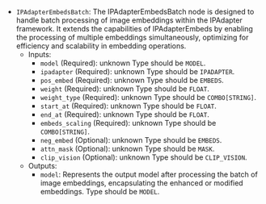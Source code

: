 - `IPAdapterEmbedsBatch`: The IPAdapterEmbedsBatch node is designed to handle batch processing of image embeddings within the IPAdapter framework. It extends the capabilities of IPAdapterEmbeds by enabling the processing of multiple embeddings simultaneously, optimizing for efficiency and scalability in embedding operations.
    - Inputs:
        - `model` (Required): unknown Type should be `MODEL`.
        - `ipadapter` (Required): unknown Type should be `IPADAPTER`.
        - `pos_embed` (Required): unknown Type should be `EMBEDS`.
        - `weight` (Required): unknown Type should be `FLOAT`.
        - `weight_type` (Required): unknown Type should be `COMBO[STRING]`.
        - `start_at` (Required): unknown Type should be `FLOAT`.
        - `end_at` (Required): unknown Type should be `FLOAT`.
        - `embeds_scaling` (Required): unknown Type should be `COMBO[STRING]`.
        - `neg_embed` (Optional): unknown Type should be `EMBEDS`.
        - `attn_mask` (Optional): unknown Type should be `MASK`.
        - `clip_vision` (Optional): unknown Type should be `CLIP_VISION`.
    - Outputs:
        - `model`: Represents the output model after processing the batch of image embeddings, encapsulating the enhanced or modified embeddings. Type should be `MODEL`.
